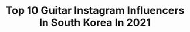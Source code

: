 ---
title: Top 10 Guitar Instagram Influencers In South Korea In 2021
description: >-
  Find top guitar Instagram influencers in South Korea in 2021. Most popular hashtags: #guitar #youtube #kpop.
platform: Instagram
hits: 11
text_top: Analyze the top-rated Instagram influencers on inBeat.
text_bottom: inBeat holds 11 Instagram influencers like this in South Korea for you to connect with.
profiles:
  - username: "theofficialsunghajung"
    fullname: >-
      정성하 SUNGHA JUNG
    bio: >-
      기타리스트 Fingerstyle Guitarist from Korea 📧jwcfree@naver.com 📍New Video Uploaded📍 VLOG #11 - What’s in my Guitar Room
    location: "South Korea"
    followers: 347202
    engagement: 372
    commentsToLikes: 0.017556
    id: ck6tv2h0jjsne0j71gbpbgmnd
    verified: true
    hashtags: "#pop, #fingerstyle, #cover, #kpop"
  - username: "pureandsexy"
    fullname: >-
      김정모
    bio: >-
      Guitarist and Singer Song-Writer and Composer and Music Producer Jung Mo Kim🔁N세대 대표가수 정모 입니다🙋🏻‍♂️
    location: "South Korea"
    followers: 102326
    engagement: 118
    commentsToLikes: 0.020818
    id: ck14lksr5v6w80i19kdc4x6um
    verified: true
    hashtags: "#magic, #jungmo, #4th, #plshop"
  - username: "sunkim_guitarist"
    fullname: >-
      Sun Kim
    bio: >-
      김강선 🇰🇷🇺🇸 Guitarist | Composer 개인 레슨생 수시 모집중/ 녹음 연주 문의 - DM 📍Seoul, Korea 🎓 Berklee, MSM
    location: "South Korea"
    followers: 10979
    engagement: 740
    commentsToLikes: 0.024997
    id: ck5zlwjj6lhxm0i14vf5jdoxc
    verified: false
    hashtags: "#beatmaking, #guitarsecret, #stratocaster, #lofibeat"
  - username: "dprian"
    fullname: >-
      Christian Yu
    bio: >-
      DPR +IAN
    location: "South Korea"
    followers: 1348947
    engagement: 1459
    commentsToLikes: 0.018399
    id: ck0ty3afglfuu0i19azkzjmyh
    verified: true
    hashtags: "#whatinspiresyou, #itwillbeaquickwalktheysaid, #soon, #forfun"
  - username: "shin_woong_hahm"
    fullname: >-
      함신웅(Deniz)🇰🇷🇹🇷
    bio: >-
      DM❎ YouTube : Sinung Tube
    location: "South Korea"
    followers: 6933
    engagement: 2535
    commentsToLikes: 0.043076
    id: ck8t7jrkbh2k00j780a9sjnsp
    verified: false
    hashtags: "#turkey, #love, #selfie, #youtube"
  - username: "rrect.jese297"
    fullname: >-
      김준협ᴶᴱˢᴱ
    bio: >-
      ᴄᴀɴɪᴄᴀʟʟʏᴏᴜᴊᴇsᴇ GUITѧRIST @band0yster 19970210
    location: "South Korea"
    followers: 5225
    engagement: 1693
    commentsToLikes: 0.044728
    id: ck8sxjk2ehmmr0j7892mxxbmd
    verified: false
    hashtags: "#oyster, #kidultbehindcut, #kidult, #city"
  - username: "kath_illust"
    fullname: >-
      KATH
    bio: >-
      🎸No Music No Life ✉️kath7090@gmail.com 🔥All Rights Reserved 👇YouTube, 드로잉시네마 등 링크모음
    location: "South Korea"
    followers: 11241
    engagement: 446
    commentsToLikes: 0.009713
    id: ck8t3gjo237if0j78yo057om4
    verified: false
    hashtags: "#coloredpencil, #kpop, #procreateart, #doodle"
  - username: "fxxldoggssy"
    fullname: >-
      필독
    bio: >-
      Be positive , No negative
    location: "South Korea"
    followers: 205208
    engagement: 918
    commentsToLikes: 0.011844
    id: ck0vvnc3zpvw60i19l8lctukv
    verified: false
    hashtags: "#linkbio, #linkinbio, #vanskorea, #repost"
  - username: "kconglobal"
    fullname: >-
      KCON
    bio: >-
      KCON OFFICIAL INSTAGRAM [KCON:TACT 2020 SUMMER] 📌2020.06.20 ~ 2020.06.26 📌Only on Mnet K-POP YouTube!
    location: "South Korea"
    followers: 72240
    engagement: 233
    commentsToLikes: 0.095757
    id: ck0tvgiwnb96q0i19118l96qz
    verified: true
    hashtags: "#mnetkpopyoutube, #kcontactnonstop, #kconjapan, #kcon2020japan"
  - username: "cenabossproductions"
    fullname: >-
      Cena Boss
    bio: >-
      Reggae / Danchall / Hip Hop / Pop Music world-wide E-mail: cenabossproductions@gmail.com 🇯🇲
    location: "South Korea"
    followers: 9268
    engagement: 677
    commentsToLikes: 0.041888
    id: ckaovk6gi4x3q0i78nksykf0r
    verified: false
    hashtags: "#entertainment, #jamaica, #popcaan, #aidonia"
---